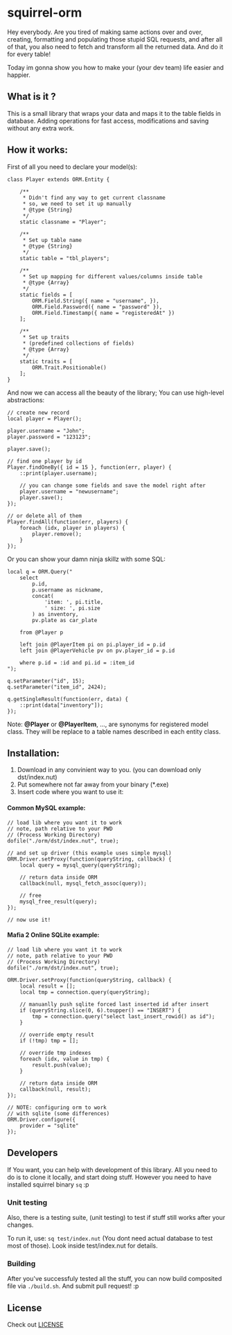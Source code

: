 # squirrel-orm

Hey everybody. Are you tired of making same actions over and over, creating, formatting and populating those stupid SQL requests, and after all of that, you also need to fetch and transform all the returned data. And do it for every table! 

Today im gonna show you how to make your (your dev team) life easier and happier.

## What is it ?
This is a small library that wraps your data and maps it to the table fields in database. Adding operations for fast access, modifications and saving without any extra work.

## How it works:

First of all you need to declare your model(s):

```squirrel
class Player extends ORM.Entity {
    
    /**
     * Didn't find any way to get current classname
     * so, we need to set it up manually
     * @type {String}
     */
    static classname = "Player";

    /**
     * Set up table name
     * @type {String}
     */
    static table = "tbl_players";

    /**
     * Set up mapping for different values/columns inside table
     * @type {Array}
     */
    static fields = [
        ORM.Field.String({ name = "username", }),
        ORM.Field.Password({ name = "password" }),
        ORM.Field.Timestamp({ name = "registeredAt" })
    ];

    /**
     * Set up traits
     * (predefined collections of fields)
     * @type {Array}
     */
    static traits = [
        ORM.Trait.Positionable()
    ];
}
```

And now we can access all the beauty of the library; You can use high-level abstractions:

```squirrel
// create new record
local player = Player();

player.username = "John";
player.password = "123123";

player.save();

// find one player by id
Player.findOneBy({ id = 15 }, function(err, player) {
	::print(player.username);
	
	// you can change some fields and save the model right after
	player.username = "newusername";
	player.save();
});

// or delete all of them
Player.findAll(function(err, players) {
	foreach (idx, player in players) {
		player.remove();
	}
});
```

Or you can show your damn ninja skillz with some SQL:

```squirrel
local q = ORM.Query("
	select 
		p.id,
		p.username as nickname,
		concat(
			'item: ', pi.title,
			' size: ', pi.size
		) as inventory,
		pv.plate as car_plate
		
	from @Player p
	
	left join @PlayerItem pi on pi.player_id = p.id
	left join @PlayerVehicle pv on pv.player_id = p.id
	
	where p.id = :id and pi.id = :item_id
");

q.setParameter("id", 15);
q.setParameter("item_id", 2424);

q.getSingleResult(function(err, data) {
	::print(data["inventory"]);
});
```
Note: **@Player** or **@PlayerItem**, ..., are synonyms for registered model class. They will be replace to a table names described in each entity class.

## Installation:

1. Download in any convinient way to you. (you can download only dst/index.nut)
2. Put somewhere not far away from your binary (*.exe)
3. Insert code where you want to use it:

#### Common MySQL example:

```squirrel
// load lib where you want it to work
// note, path relative to your PWD
// (Process Working Directory)
dofile("./orm/dst/index.nut", true);

// and set up driver (this example uses simple mysql)
ORM.Driver.setProxy(function(queryString, callback) {
    local query = mysql_query(queryString);
    
    // return data inside ORM
    callback(null, mysql_fetch_assoc(query));
    
    // free
    mysql_free_result(query);
});

// now use it!
```

#### Mafia 2 Online SQLite example:
```squirrel
// load lib where you want it to work
// note, path relative to your PWD
// (Process Working Directory)
dofile("./orm/dst/index.nut", true);

ORM.Driver.setProxy(function(queryString, callback) {
    local result = [];
    local tmp = connection.query(queryString);

    // manuanlly push sqlite forced last inserted id after insert
    if (queryString.slice(0, 6).toupper() == "INSERT") {
        tmp = connection.query("select last_insert_rowid() as id");
    }

    // override empty result
    if (!tmp) tmp = [];

    // override tmp indexes
    foreach (idx, value in tmp) {
        result.push(value);
    }

    // return data inside ORM
    callback(null, result);
});

// NOTE: configuring orm to work
// with sqlite (some differences)
ORM.Driver.configure({
    provider = "sqlite"
});
```

## Developers
If You want, you can help with development of this library. All you need to do is to clone it locally, and start doing stuff. However you need to have installed squirrel binary `sq` :p

### Unit testing
Also, there is a testing suite, (unit testing) to test if stuff still works after your changes. 

To run it, use: `sq test/index.nut`
(You dont need actual database to test most of those). Look inside test/index.nut for details.

### Building
After you've successfuly tested all the stuff, you can now build composited file via `./build.sh`.
And submit pull request! :p

## License
Check out [LICENSE](LICENSE)
